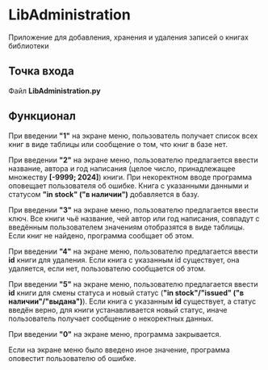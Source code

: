 # LibAdministration
Приложение для добавления, хранения и удаления записей о книгах библиотеки

## Точка входа
Файл __LibAdministration.py__

## Функционал
<p>При введении <strong>"1"</strong> на экране меню, пользователь получает список всех книг в виде таблицы или сообщение о том, что книг в базе нет.</p>
<p>При введении <strong>"2"</strong> на экране меню, пользователю предлагается ввести название, автора и год написания (целое число, принадлежащее множеству <strong>[-9999; 2024]</strong>) книги. При некоректном вводе программа оповещает пользователя об ошибке. Книга с указанными данными и статусом <strong>"in stock" ("в наличии")</strong> добавляется в базу.</p>
<p>При введении <strong>"3"</strong> на экране меню, пользователю предлагается ввести ключ. Все книги чьё название, чей автор или год написания, совпадут с введённым пользователем значениям отобразятся в виде таблицы. Если книг не найдено, программа сообщает об этом.</p>
<p>При введении <strong>"4"</strong> на экране меню, пользователю предлагается ввести <strong>id</strong> книги для удаления. Если книга с указанным id существует, она удаляется, если нет, пользователю сообщается об этом.</p>
<p>При введении <strong>"5"</strong> на экране меню, пользователю предлагается ввести <strong>id</strong> книги для смены статуса и новый статус (<strong>"in stock"/"issued" ("в наличии"/"выдана")</strong>). Если книга с указанным <strong>id</strong> существует, а статус введён верно, для книги устанавливается новый статус, иначе пользователь получает сообщение о некоректных данных.</p>
<p>При введении <strong>"0"</strong> на экране меню, программа закрывается.</p>
<p>Если на экране меню было введено иное значение, программа оповестит пользователю об ошибке.</p>
